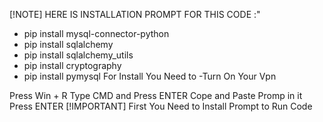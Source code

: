 [!NOTE] HERE IS INSTALLATION PROMPT FOR THIS CODE :"

- pip install mysql-connector-python
- pip install sqlalchemy
- pip install sqlalchemy_utils
- pip install cryptography
- pip install pymysql
For Install You Need to -Turn On Your Vpn

Press Win + R
Type CMD and Press ENTER
Cope and Paste Promp in it
Press ENTER
[!IMPORTANT] First You Need to Install Prompt to Run Code